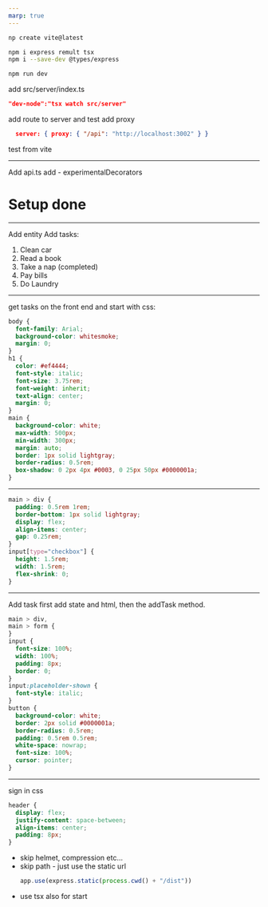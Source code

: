 ```yaml
---
marp: true
---
```


```sh
np create vite@latest
```

```sh
npm i express remult tsx
npm i --save-dev @types/express
```

```sh
npm run dev
```

add src/server/index.ts

```json
"dev-node":"tsx watch src/server"
```

add route to server and test
add proxy

```json
  server: { proxy: { "/api": "http://localhost:3002" } }
```

test from vite

---

Add api.ts
add - experimentalDecorators

# Setup done

---

Add entity
Add tasks:

1. Clean car
2. Read a book
3. Take a nap (completed)
4. Pay bills
5. Do Laundry

---

get tasks on the front end and start with css:

```css
body {
  font-family: Arial;
  background-color: whitesmoke;
  margin: 0;
}
h1 {
  color: #ef4444;
  font-style: italic;
  font-size: 3.75rem;
  font-weight: inherit;
  text-align: center;
  margin: 0;
}
main {
  background-color: white;
  max-width: 500px;
  min-width: 300px;
  margin: auto;
  border: 1px solid lightgray;
  border-radius: 0.5rem;
  box-shadow: 0 2px 4px #0003, 0 25px 50px #0000001a;
}
```

---

```css
main > div {
  padding: 0.5rem 1rem;
  border-bottom: 1px solid lightgray;
  display: flex;
  align-items: center;
  gap: 0.25rem;
}
input[type="checkbox"] {
  height: 1.5rem;
  width: 1.5rem;
  flex-shrink: 0;
}
```

---

Add task
first add state and html, then the addTask method.

```css
main > div,
main > form {
}
input {
  font-size: 100%;
  width: 100%;
  padding: 8px;
  border: 0;
}
input:placeholder-shown {
  font-style: italic;
}
button {
  background-color: white;
  border: 2px solid #0000001a;
  border-radius: 0.5rem;
  padding: 0.5rem 0.5rem;
  white-space: nowrap;
  font-size: 100%;
  cursor: pointer;
}
```

---

sign in css

```css
header {
  display: flex;
  justify-content: space-between;
  align-items: center;
  padding: 8px;
}
```


- skip helmet, compression etc...
- skip path - just use the static url
  ```ts
  app.use(express.static(process.cwd() + "/dist"))
  ```
- use tsx also for start
